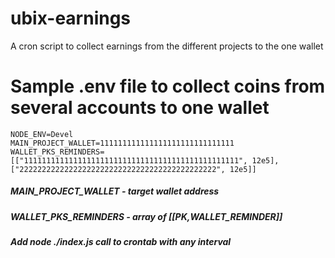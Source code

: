 # ubix-earnings

A cron script to collect earnings from the different projects to the one wallet

# Sample .env file to collect coins from several accounts to one wallet

```
NODE_ENV=Devel
MAIN_PROJECT_WALLET=111111111111111111111111111111
WALLET_PKS_REMINDERS=[["111111111111111111111111111111111111111111111111", 12e5], ["22222222222222222222222222222222222222222222", 12e5]]
```

##### MAIN_PROJECT_WALLET - target wallet address

##### WALLET_PKS_REMINDERS - array of [[PK,WALLET_REMINDER]]

##### Add node ./index.js call to crontab with any interval
